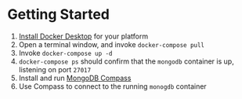 # Getting Started

1. [Install Docker Desktop](https://www.docker.com/products/docker-desktop) for your platform
2. Open a terminal window, and invoke `docker-compose pull`
3. Invoke `docker-compose up -d`
4. `docker-compose ps` should confirm that the `mongodb` container is up, listening on port `27017`
5. Install and run [MongoDB Compass](https://www.mongodb.com/products/compass)
6. Use Compass to connect to the running `monogdb` container

